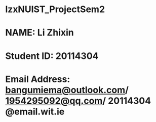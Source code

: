 # lzxNUIST_ProjectSem2
# NAME: Li Zhixin
# Student ID: 20114304
# Email Address: bangumiema@outlook.com/ 1954295092@qq.com/ 20114304 @email.wit.ie
